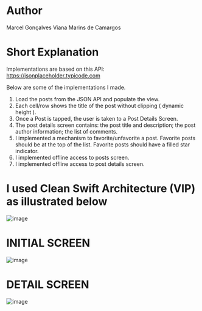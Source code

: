 # Author

Marcel Gonçalves Viana Marins de Camargos

# Short Explanation

Implementations are based on this API: https://jsonplaceholder.typicode.com

Below are some of the implementations I made.

1. Load the posts from the JSON API and populate the view.
2. Each cell/row shows the title of the post without clipping ( dynamic height ).
3. Once a Post is tapped, the user is taken to a Post Details Screen.
4. The post details screen contains: the post title and description; the post author information; the list of comments.
5. I implemented a mechanism to favorite/unfavorite a post. Favorite posts should be at the top of the list. Favorite posts should have a filled star indicator.
6. I implemented offline access to posts screen.
7. I implemented offline access to post details screen.


# I used Clean Swift Architecture (VIP) as illustrated below


![image](https://user-images.githubusercontent.com/19171477/216327968-ded1ba67-8aae-40a6-9a5b-e369ed764786.png)


# INITIAL SCREEN


![image](https://user-images.githubusercontent.com/19171477/215658060-1e77f674-f71f-486c-af9f-69c5ca56533b.png)


# DETAIL SCREEN


![image](https://user-images.githubusercontent.com/19171477/215658141-b73c7305-14a4-4f0c-9887-28112ef95e00.png)


